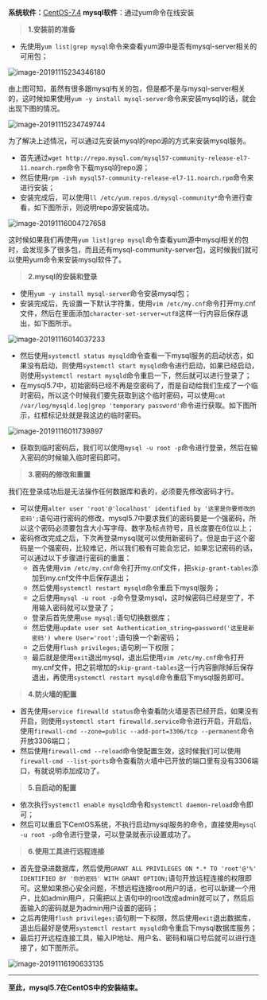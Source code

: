 **系统软件：**[CentOS-7.4](https://pan.baidu.com/s/1HwhZa1xWg8aDipRdQgfkyg)   **mysql软件**：通过yum命令在线安装

> **1.安装前的准备**

- 先使用`yum list|grep mysql`命令来查看yum源中是否有mysql-server相关的可用包；

![image-20191115234346180](https://cdn.jsdelivr.net/gh/gongcqq/FigureBed@main/Image/Typora/20201118133808.png)

由上图可知，虽然有很多跟mysql有关的包，但是都不是与mysql-server相关的，这时候如果使用`yum -y install mysql-server`命令来安装mysql的话，就会出现下图的情况。

![image-20191115234749744](https://cdn.jsdelivr.net/gh/gongcqq/FigureBed@main/Image/Typora/20201118133832.png) 

为了解决上述情况，可以通过先安装mysql的repo源的方式来安装mysql服务。

- 首先通过`wget http://repo.mysql.com/mysql57-community-release-el7-11.noarch.rpm`命令下载mysql的repo源；
- 然后使用`rpm -ivh mysql57-community-release-el7-11.noarch.rpm`命令来进行安装；
- 安装完成后，可以使用`ll /etc/yum.repos.d/mysql-community*`命令进行查看，如下图所示，则说明repo源安装成功。

![image-20191116004727658](https://cdn.jsdelivr.net/gh/gongcqq/FigureBed@main/Image/Typora/20201118133843.png)

这时候如果我们再使用`yum list|grep mysql`命令查看yum源中mysql相关的包时，会发现多了很多包，而且还有mysql-community-server包，这时候我们就可以使用yum命令来安装mysql软件了。

> **2.mysql的安装和登录**

- 使用`yum -y install mysql-server`命令安装mysql包；
- 安装完成后，先设置一下默认字符集，使用`vim /etc/my.cnf`命令打开my.cnf文件，然后在里面添加`character-set-server=utf8`这样一行内容后保存退出，如下图所示。

![image-20191116014037233](https://cdn.jsdelivr.net/gh/gongcqq/FigureBed@main/Image/Typora/20201118133852.png) 

- 然后使用`systemctl status mysqld`命令查看一下mysql服务的启动状态，如果没有启动，则使用`systemctl start mysqld`命令进行启动，如果已经启动，则使用`systemctl restart mysqld`命令重启一下，然后就可以进行登录了；
- 在mysql5.7中，初始密码已经不再是空密码了，而是自动给我们生成了一个临时密码，所以这个时候我们要先获取到这个临时密码，可以使用`cat /var/log/mysqld.log|grep 'temporary password'`命令进行获取。如下图所示，红框标记处就是我这边的临时密码。

![image-20191116011739897](https://cdn.jsdelivr.net/gh/gongcqq/FigureBed@main/Image/Typora/20201118133857.png)

- 获取到临时密码后，我们可以使用`mysql -u root -p`命令进行登录，然后在输入密码的时候输入临时密码即可。

> **3.密码的修改和重置**

我们在登录成功后是无法操作任何数据库和表的，必须要先修改密码才行。

- 可以使用`alter user 'root'@'localhost' identified by '这里是你要修改的密码';`语句进行密码的修改，mysql5.7中要求我们的密码要是一个强密码，所以这个密码必须要包含大小写字母、数字及标点符号，且长度要在6位以上；
- 密码修改完成之后，下次再登录mysql就可以使用新密码了。但是由于这个密码是一个强密码，比较难记，所以我们极有可能会忘记，如果忘记密码的话，可以通过以下步骤进行密码的重置：
  - 首先使用`vim /etc/my.cnf`命令打开my.cnf文件，把`skip-grant-tables`添加到my.cnf文件中后保存退出；
  - 然后使用`systemctl restart mysqld`命令重启下mysql服务；
  - 之后使用`mysql -u root -p`命令登录mysql，这时候密码已经是空了，不用输入密码就可以登录了；
  - 登录后首先使用`use mysql;`语句切换数据库；
  - 然后使用`update user set Authentication_string=password('这里是新密码') where User='root';`语句换一个新密码；
  - 之后使用`flush privileges;`语句刷一下权限；
  - 最后就是使用`exit`退出mysql，退出后使用`vim /etc/my.cnf`命令打开my.cnf文件，把之前增加的`skip-grant-tables`这一行内容删除掉后保存退出，再使用`systemctl restart mysqld`命令重启下mysql服务即可。

> **4.防火墙的配置**

- 首先使用`service firewalld status`命令查看防火墙是否已经开启，如果没有开启，则使用`systemctl start firewalld.service`命令进行开启，开启后，使用`firewall-cmd --zone=public --add-port=3306/tcp --permanent`命令开放3306端口；
- 然后使用`firewall-cmd --reload`命令使配置生效，这时候我们可以使用`firewall-cmd --list-ports`命令查看防火墙中已开放的端口里有没有3306端口，有就说明添加成功了。

> **5.自启动的配置**

- 依次执行`systemctl enable mysqld`命令和`systemctl daemon-reload`命令即可；
- 然后可以重启下CentOS系统，不执行启动mysql服务的命令，直接使用`mysql -u root -p`命令进行登录，可以登录就表示设置成功了。

> **6.使用工具进行远程连接**

- 首先登录进数据库，然后使用`GRANT ALL PRIVILEGES ON *.* TO 'root'@'%' IDENTIFIED BY '你的密码' WITH GRANT OPTION;`语句开放远程连接的权限即可。这里如果担心安全问题，不想远程连接root用户的话，也可以新建一个用户，比如admin用户，只需把以上语句中的root改成admin就可以了，然后后面输入的密码就是为admin用户设置的密码；
- 之后再使用`flush privileges;`语句刷一下权限，然后使用`exit`退出数据库，退出后最好是使用`systemctl restart mysqld`命令重启下mysql数据库服务；
- 最后打开远程连接工具，输入IP地址、用户名、密码和端口号后就可以进行连接了，如下图所示。

![image-20191116190633135](https://cdn.jsdelivr.net/gh/gongcqq/FigureBed@main/Image/Typora/20201118133908.png) 

---

**至此，mysql5.7在CentOS中的安装结束。**